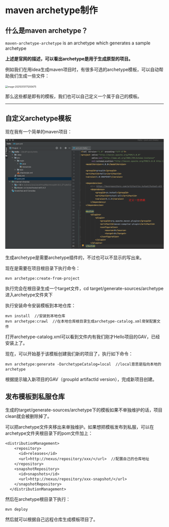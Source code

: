 # maven archetype制作



## **什么是maven archetype？**

`maven-archetype-archetype` is an archetype which generates a sample archetype

**上述是官网的描述，可以看出archetype是用于生成原型的项目。**

例如我们在用idea生成maven项目时，有很多可选的archetype模板，可以自动帮助我们生成一些文件：

<img src="/Users/yanghongwei/Library/Application%20Support/typora-user-images/image-20210313171200475.png" alt="image-20210313171200475" style="zoom:50%;" />

那么这些都是即有的模板，我们也可以自己定义一个属于自己的模板。

------

## 自定义archetype模板

现在我有一个简单的maven项目：

<img src="https://raw.githubusercontent.com/TuringPro/images/main/image-20210313171859266.png" alt="image-20210313171859266" style="zoom:50%;" />

生成archetype是需要archetype插件的，不过也可以不显示的写出来。

现在是需要在项目根目录下执行命令：

```
mvn archetype:create-from-project
```

执行完会在根目录生成一个target文件，cd target/generate-sources/archetype 进入archetype文件夹下

执行安装命令安装模板到本地仓库：

```
mvn install  //安装到本地仓库
mvn archetype:crawl  //在本地仓库根目录生成archetype-catalog.xml骨架配置文件
```

打开archetype-catalog.xml可以看到文件内有我们刚才Hello项目的GAV，已经安装上了。

现在，可以开始基于该模板创建我们新的项目了，执行如下命令：

```
mvn archetype:generate -DarchetypeCatalog=local  //local意思是指向本地的archetype
```

根据提示输入新项目的GAV（groupId  artifactId  version），完成新项目创建。



## 发布模板到私服仓库

生成的target/generate-sources/archetype下的模板如果不单独维护的话，项目clean就会被删除掉了。

可以把archetype文件夹移出来单独维护。如果想把模板发布到私服，可以在archetype文件夹根目录下的pom文件加上：

```
<distributionManagement>
    <repository>
      <id>releases</id>
      <url>http://nexus/repository/xxx/</url>  //配置自己的仓库地址
    </repository>
    <snapshotRepository>
      <id>snapshots</id>
      <url>http://nexus/repository/xxx-snapshot/</url>
    </snapshotRepository>
  </distributionManagement>
```

然后在archetype根目录下执行：

```
mvn deploy
```

然后就可以根据自己远程仓库生成模板项目了。